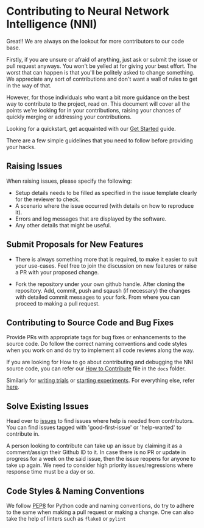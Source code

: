 # Contributing to Neural Network Intelligence (NNI)

Great!! We are always on the lookout for more contributors to our code base.

Firstly, if you are unsure or afraid of anything, just ask or submit the issue or pull request anyways. You won't be yelled at for giving your best effort. The worst that can happen is that you'll be politely asked to change something. We appreciate any sort of contributions and don't want a wall of rules to get in the way of that.

However, for those individuals who want a bit more guidance on the best way to contribute to the project, read on. This document will cover all the points we're looking for in your contributions, raising your chances of quickly merging or addressing your contributions.

Looking for a quickstart, get acquainted with our [Get Started](./docs/GetStarted.md) guide.

There are a few simple guidelines that you need to follow before providing your hacks. 

## Raising Issues

When raising issues, please specify the following:
- Setup details needs to be filled as specified in the issue template clearly for the reviewer to check.
- A scenario where the issue occurred (with details on how to reproduce it).
- Errors and log messages that are displayed by the software.
- Any other details that might be useful.

## Submit Proposals for New Features

- There is always something more that is required, to make it easier to suit your use-cases. Feel free to join the discussion on new features or raise a PR with your proposed change. 

- Fork the repository under your own github handle. After cloning the repository. Add, commit, push and sqaush (if necessary) the changes with detailed commit messages to your fork. From where you can proceed to making a pull request. 

## Contributing to Source Code and Bug Fixes

Provide PRs with appropriate tags for bug fixes or enhancements to the source code. Do follow the correct naming conventions and code styles when you work on and do try to implement all code reviews along the way.

If you are looking for How to go about contributing and debugging the NNI source code, you can refer our [How to Contribute](./docs/HowToContribute.md) file in the `docs` folder.

Similarly for [writing trials](./docs/WriteYourTrial.md) or [starting experiments](StartExperiment.md). For everything else, refer [here](https://github.com/Microsoft/nni/tree/master/docs).

## Solve Existing Issues
Head over to [issues](https://github.com/Microsoft/nni/issues) to find issues where help is needed from contributors. You can find issues tagged with 'good-first-issue' or 'help-wanted' to contribute in. 

A person looking to contribute can take up an issue by claiming it as a comment/assign their Github ID to it. In case there is no PR or update in progress for a week on the said issue, then the issue reopens for anyone to take up again. We need to consider high priority issues/regressions where response time must be a day or so. 

## Code Styles & Naming Conventions  
We follow [PEP8](https://www.python.org/dev/peps/pep-0008/) for Python code and naming conventions, do try to adhere to the same when making a pull request or making a change. One can also take the help of linters such as `flake8` or `pylint`
